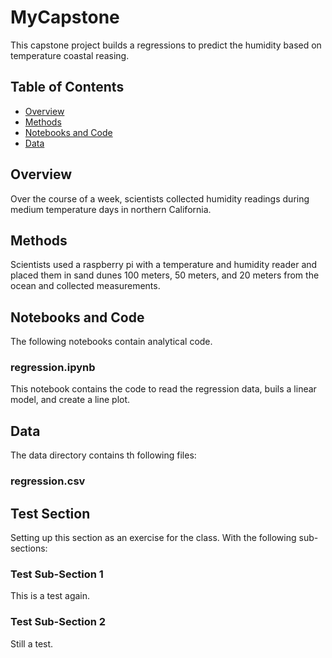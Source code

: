 # MyCapstone

This capstone project builds a regressions to predict the humidity based on temperature coastal reasing.

## Table of Contents
- [Overview](#overview)
- [Methods](#methods)
- [Notebooks and Code](#notebooks-and-code)
- [Data](#data)

## Overview

Over the course of a week, scientists collected humidity readings during medium temperature days in northern California.

## Methods

Scientists used a raspberry pi with a temperature and humidity reader and placed them in sand dunes 100 meters, 50 meters, and 20 meters from the ocean and collected measurements.

## Notebooks and Code

The following notebooks contain analytical code.

### regression.ipynb

This notebook contains the code to read the regression data, buils a linear model, and create a line plot.

## Data

The data directory contains th following files:

### regression.csv

## Test Section

Setting up this section as an exercise for the class. With the following sub-sections:

### Test Sub-Section 1

This is a test again.

### Test Sub-Section 2

Still a test.
